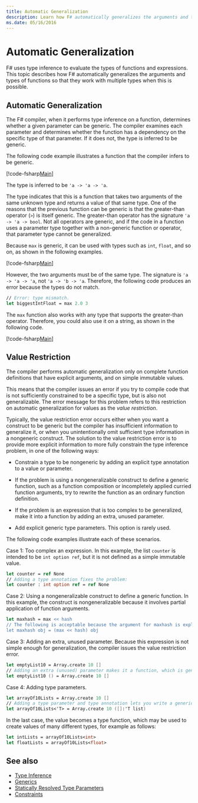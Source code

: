 ```yaml
---
title: Automatic Generalization
description: Learn how F# automatically generalizes the arguments and types of functions so that they work with multiple types when possible.
ms.date: 05/16/2016
---
```

# Automatic Generalization

F# uses type inference to evaluate the types of functions and expressions. This topic describes how F# automatically generalizes the arguments and types of functions so that they work with multiple types when this is possible.

## Automatic Generalization

The F# compiler, when it performs type inference on a function, determines whether a given parameter can be generic. The compiler examines each parameter and determines whether the function has a dependency on the specific type of that parameter. If it does not, the type is inferred to be generic.

The following code example illustrates a function that the compiler infers to be generic.

[!code-fsharp[Main](~/samples/snippets/fsharp/lang-ref-3/snippet101.fs)]

The type is inferred to be `'a -> 'a -> 'a`.

The type indicates that this is a function that takes two arguments of the same unknown type and returns a value of that same type. One of the reasons that the previous function can be generic is that the greater-than operator (`>`) is itself generic. The greater-than operator has the signature `'a -> 'a -> bool`. Not all operators are generic, and if the code in a function uses a parameter type together with a non-generic function or operator, that parameter type cannot be generalized.

Because `max` is generic, it can be used with types such as `int`, `float`, and so on, as shown in the following examples.

[!code-fsharp[Main](~/samples/snippets/fsharp/lang-ref-3/snippet102.fs)]

However, the two arguments must be of the same type. The signature is `'a -> 'a -> 'a`, not `'a -> 'b -> 'a`. Therefore, the following code produces an error because the types do not match.

```fsharp
// Error: type mismatch.
let biggestIntFloat = max 2.0 3
```

The `max` function also works with any type that supports the greater-than operator. Therefore, you could also use it on a string, as shown in the following code.

[!code-fsharp[Main](~/samples/snippets/fsharp/lang-ref-3/snippet104.fs)]

## Value Restriction

The compiler performs automatic generalization only on complete function definitions that have explicit arguments, and on simple immutable values.

This means that the compiler issues an error if you try to compile code that is not sufficiently constrained to be a specific type, but is also not generalizable. The error message for this problem refers to this restriction on automatic generalization for values as the *value restriction*.

Typically, the value restriction error occurs either when you want a construct to be generic but the compiler has insufficient information to generalize it, or when you unintentionally omit sufficient type information in a nongeneric construct. The solution to the value restriction error is to provide more explicit information to more fully constrain the type inference problem, in one of the following ways:

- Constrain a type to be nongeneric by adding an explicit type annotation to a value or parameter.

- If the problem is using a nongeneralizable construct to define a generic function, such as a function composition or incompletely applied curried function arguments, try to rewrite the function as an ordinary function definition.

- If the problem is an expression that is too complex to be generalized, make it into a function by adding an extra, unused parameter.

- Add explicit generic type parameters. This option is rarely used.

The following code examples illustrate each of these scenarios.

Case 1: Too complex an expression. In this example, the list `counter` is intended to be `int option ref`, but it is not defined as a simple immutable value.

```fsharp
let counter = ref None
// Adding a type annotation fixes the problem:
let counter : int option ref = ref None
```

Case 2: Using a nongeneralizable construct to define a generic function. In this example, the construct is nongeneralizable because it involves partial application of function arguments.

```fsharp
let maxhash = max << hash
// The following is acceptable because the argument for maxhash is explicit:
let maxhash obj = (max << hash) obj
```

Case 3: Adding an extra, unused parameter. Because this expression is not simple enough for generalization, the compiler issues the value restriction error.

```fsharp
let emptyList10 = Array.create 10 []
// Adding an extra (unused) parameter makes it a function, which is generalizable.
let emptyList10 () = Array.create 10 []
```

Case 4: Adding type parameters.

```fsharp
let arrayOf10Lists = Array.create 10 []
// Adding a type parameter and type annotation lets you write a generic value.
let arrayOf10Lists<'T> = Array.create 10 ([]:'T list)
```

In the last case, the value becomes a type function, which may be used to create values of many different types, for example as follows:

```fsharp
let intLists = arrayOf10Lists<int>
let floatLists = arrayOf10Lists<float>
```

## See also

- [Type Inference](../type-inference.md)
- [Generics](index.md)
- [Statically Resolved Type Parameters](statically-resolved-type-parameters.md)
- [Constraints](constraints.md)
